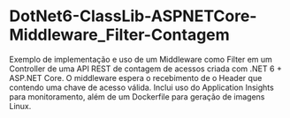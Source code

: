 # DotNet6-ClassLib-ASPNETCore-Middleware_Filter-Contagem
Exemplo de implementação e uso de um Middleware como Filter em um Controller de uma API REST de contagem de acessos criada com .NET 6 + ASP.NET Core. O middleware espera o recebimento de o Header que contendo uma chave de acesso válida. Inclui uso do Application Insights para monitoramento, além de um Dockerfile para geração de imagens Linux.